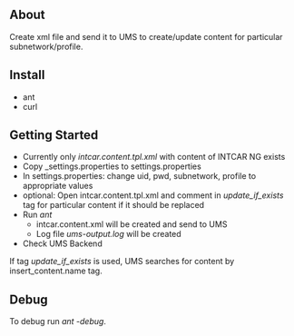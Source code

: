 ## About
Create xml file and send it to UMS to create/update content for particular subnetwork/profile.

## Install
* ant
* curl

## Getting Started
- Currently only *intcar.content.tpl.xml* with content of INTCAR NG exists
- Copy _settings.properties to settings.properties
- In settings.properties: change uid, pwd, subnetwork, profile to appropriate values
- optional: Open intcar.content.tpl.xml and comment in *update_if_exists* tag for particular content if it should be replaced
- Run *ant*
  * intcar.content.xml will be created and send to UMS
  * Log file *ums-output.log* will be created
- Check UMS Backend

If tag *update_if_exists* is used, UMS searches for content  by insert_content.name tag.


## Debug
To debug run *ant -debug*.

